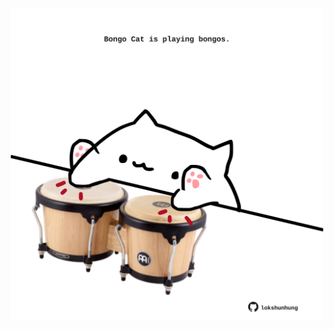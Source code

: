 <!-- built at 01/11/2022, 24:01:44 UTC -->
<p align="center">
  <img width="500" height="500" src="./ReadmeImage.svg">
</p>

